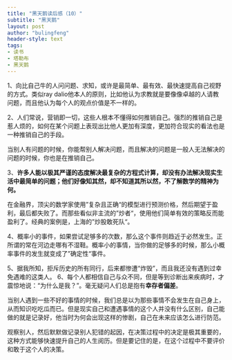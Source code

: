 ```yaml
---
title: "黑天鹅读后感（10）"
subtitle: "黑天鹅"
layout: post
author: "bulingfeng"
header-style: text
tags:
- 读书
- 塔勒布
- 黑天鹅
---
```


1、向比自己牛的人问问题、求知，或许是最简单、最有效、最快速提高自己视野的方式。类似ray dalio他本人的原则，比如他认为求教就是要像像卓越的人请教问题，而且他认为每个人的观点价值是不一样的。

2、人们常说，营销即一切，这些人根本不懂得如何推销自己。强烈的推销自己是惹人烦的，如何在某个问题上表现出比他人更加有深度，更加符合现实的看法也是一种推销自己的手段。

当别人有问题的时候，你能帮别人解决问题，而且解决的问题是一般人无法解决的问题的时候，你也是在推销自己。

3、**许多人能以极其严谨的态度解决最复杂的方程式计算，却没有办法解决现实生活中最简单的问题；他们好像知其然，却不知道其所以然，不了解数学的精神为何。**

在金融界，顶尖的数学家使用”复杂且正确“的模型进行预测价格，然后期望于盈利，最后都失败了。而那些看似非主流的”炒者“，使用他们简单有效的策略反而能盈利了。经典的案例是，上海的”炒股敢死队“。

4、概率小的事件，如果尝试足够多的次数，那么这个事件则趋近于必然发生。正所谓的常在河边走哪有不湿鞋。概率小的事情，当你做的足够多的时候，那么小概率事件的发生就变成了”确定性“事件。

5、据我所知，拒斥历史的所有同行，后来都惨遭“炸毁”，而且我还没有遇到过幸免遇难的这类人。
6、每个人都相信自己与众不同，但是等到诊断出来疾病时，才震惊地说：“为什么是我？”。毫无疑问人们总是抱有**幸存者偏差**。

当别人遇到一些不好的事情的时候，我们总是以为那些事情不会发生在自己身上，从而知识吃吃瓜而已。但是现实自己和遭遇事情的这个人并没有什么区别，自己能做的就是记录好，他当时为何会出现这样的惨剧，自己在未来应该怎么进行防范。

观察别人，然后默默做记录别人犯错的起因，在决策过程中的决定是极其重要的，这种方式能够快速提升自己的人生阅历。但是要记住的是，在这个过程中不要评价和敢于这个人的决策。

